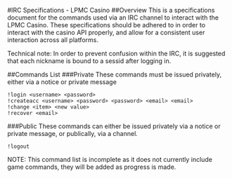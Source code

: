 #IRC Specifications - LPMC Casino
##Overview
This is a specifications document for the commands used via an IRC channel
to interact with the LPMC Casino. These specifications should be adhered to
in order to interact with the casino API properly, and allow for a consistent
user interaction across all platforms. 

Technical note: In order to prevent confusion within the IRC, it is suggested
that each nickname is bound to a sessid after logging in.

##Commands List
###Private
These commands must be issued privately, either via a notice or private message

    !login <username> <password>
    !createacc <username> <password> <password> <email> <email>
    !change <item> <new value>
    !recover <email>
    
###Public
These commands can either be issued privately via a notice or private message,
or publically, via a channel.

    !logout
    
NOTE: This command list is incomplete as it does not currently include game
commands, they will be added as progress is made.